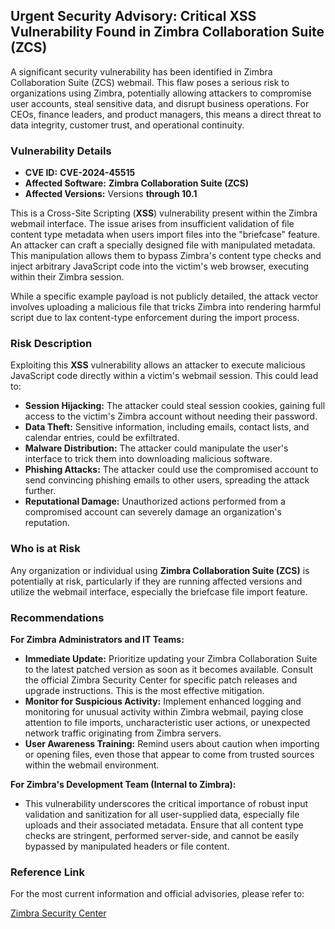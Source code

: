 ## Urgent Security Advisory: Critical XSS Vulnerability Found in Zimbra Collaboration Suite (ZCS)

A significant security vulnerability has been identified in Zimbra Collaboration Suite (ZCS) webmail. This flaw poses a serious risk to organizations using Zimbra, potentially allowing attackers to compromise user accounts, steal sensitive data, and disrupt business operations. For CEOs, finance leaders, and product managers, this means a direct threat to data integrity, customer trust, and operational continuity.

### Vulnerability Details

*   **CVE ID:** **CVE-2024-45515**
*   **Affected Software:** **Zimbra Collaboration Suite (ZCS)**
*   **Affected Versions:** Versions **through 10.1**

This is a Cross-Site Scripting (**XSS**) vulnerability present within the Zimbra webmail interface. The issue arises from insufficient validation of file content type metadata when users import files into the "briefcase" feature. An attacker can craft a specially designed file with manipulated metadata. This manipulation allows them to bypass Zimbra's content type checks and inject arbitrary JavaScript code into the victim's web browser, executing within their Zimbra session.

While a specific example payload is not publicly detailed, the attack vector involves uploading a malicious file that tricks Zimbra into rendering harmful script due to lax content-type enforcement during the import process.

### Risk Description

Exploiting this **XSS** vulnerability allows an attacker to execute malicious JavaScript code directly within a victim's webmail session. This could lead to:

*   **Session Hijacking:** The attacker could steal session cookies, gaining full access to the victim's Zimbra account without needing their password.
*   **Data Theft:** Sensitive information, including emails, contact lists, and calendar entries, could be exfiltrated.
*   **Malware Distribution:** The attacker could manipulate the user's interface to trick them into downloading malicious software.
*   **Phishing Attacks:** The attacker could use the compromised account to send convincing phishing emails to other users, spreading the attack further.
*   **Reputational Damage:** Unauthorized actions performed from a compromised account can severely damage an organization's reputation.

### Who is at Risk

Any organization or individual using **Zimbra Collaboration Suite (ZCS)** is potentially at risk, particularly if they are running affected versions and utilize the webmail interface, especially the briefcase file import feature.

### Recommendations

**For Zimbra Administrators and IT Teams:**

*   **Immediate Update:** Prioritize updating your Zimbra Collaboration Suite to the latest patched version as soon as it becomes available. Consult the official Zimbra Security Center for specific patch releases and upgrade instructions. This is the most effective mitigation.
*   **Monitor for Suspicious Activity:** Implement enhanced logging and monitoring for unusual activity within Zimbra webmail, paying close attention to file imports, uncharacteristic user actions, or unexpected network traffic originating from Zimbra servers.
*   **User Awareness Training:** Remind users about caution when importing or opening files, even those that appear to come from trusted sources within the webmail environment.

**For Zimbra's Development Team (Internal to Zimbra):**

*   This vulnerability underscores the critical importance of robust input validation and sanitization for all user-supplied data, especially file uploads and their associated metadata. Ensure that all content type checks are stringent, performed server-side, and cannot be easily bypassed by manipulated headers or file content.

### Reference Link

For the most current information and official advisories, please refer to:

[Zimbra Security Center](https://wiki.zimbra.com/wiki/Security_Center)
